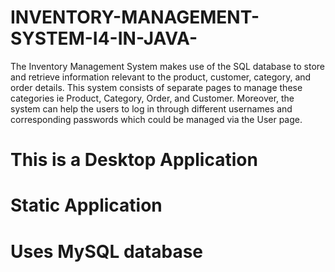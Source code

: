 # INVENTORY-MANAGEMENT-SYSTEM-I4-IN-JAVA-
The Inventory Management System makes use of the SQL database to store and retrieve information relevant to the product,  customer, category, and order details. This system consists of separate pages to manage these categories ie Product, Category, Order, and Customer. Moreover, the system can help the users to log in through different usernames and corresponding passwords which could be managed via the User page.

# This is a Desktop Application

# Static Application

# Uses MySQL database 

